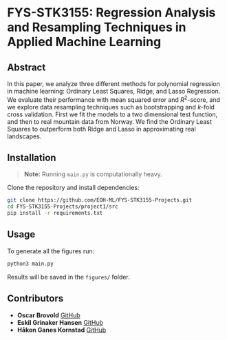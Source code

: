 
# FYS-STK3155: Regression Analysis and Resampling Techniques in Applied Machine Learning

## Abstract

In this paper, we analyze three different methods for polynomial regression in machine learning: Ordinary Least Squares, Ridge, and Lasso Regression. We evaluate their performance with mean squared error and $R^2$-score, and we explore data resampling techniques such as bootstrapping and $\textit{k}$-fold cross validation. First we fit the models to a two dimensional test function, and then to real mountain data from Norway. We find the Ordinary Least Squares to outperform both Ridge and Lasso in approximating real landscapes.

## Installation
> **Note:** Running `main.py` is computationally heavy. 

Clone the repository and install dependencies:

```bash
git clone https://github.com/EOH-ML/FYS-STK3155-Projects.git
cd FYS-STK3155-Projects/project1/src
pip install -r requirements.txt
```

## Usage

To generate all the figures run: 

```bash
python3 main.py
```

Results will be saved in the `figures/` folder.

## Contributors

- **Oscar Brovold** [GitHub](https://github.com/oscarbrovold)
- **Eskil Grinaker Hansen** [GitHub](https://github.com/eskilgrin)
- **Håkon Ganes Kornstad** [GitHub](https://github.com/hakonko)
